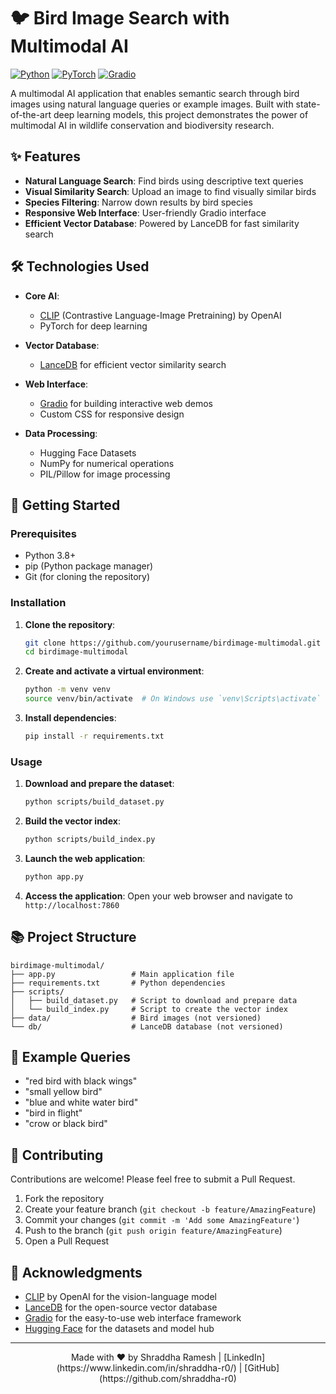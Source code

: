 # 🐦 Bird Image Search with Multimodal AI

[![Python](https://img.shields.io/badge/python-3.8%2B-blue)](https://www.python.org/)
[![PyTorch](https://img.shields.io/badge/PyTorch-2.0.0+-red)](https://pytorch.org/)
[![Gradio](https://img.shields.io/badge/Gradio-3.0+-blueviolet)](https://gradio.app/)

A multimodal AI application that enables semantic search through bird images using natural language queries or example images. Built with state-of-the-art deep learning models, this project demonstrates the power of multimodal AI in wildlife conservation and biodiversity research.


## ✨ Features

- **Natural Language Search**: Find birds using descriptive text queries
- **Visual Similarity Search**: Upload an image to find visually similar birds
- **Species Filtering**: Narrow down results by bird species
- **Responsive Web Interface**: User-friendly Gradio interface
- **Efficient Vector Database**: Powered by LanceDB for fast similarity search

## 🛠️ Technologies Used

- **Core AI**:
  - [CLIP](https://openai.com/research/clip) (Contrastive Language-Image Pretraining) by OpenAI
  - PyTorch for deep learning

- **Vector Database**:
  - [LanceDB](https://lancedb.com/) for efficient vector similarity search

- **Web Interface**:
  - [Gradio](https://gradio.app/) for building interactive web demos
  - Custom CSS for responsive design

- **Data Processing**:
  - Hugging Face Datasets
  - NumPy for numerical operations
  - PIL/Pillow for image processing

## 🚀 Getting Started

### Prerequisites

- Python 3.8+
- pip (Python package manager)
- Git (for cloning the repository)

### Installation

1. **Clone the repository**:
   ```bash
   git clone https://github.com/yourusername/birdimage-multimodal.git
   cd birdimage-multimodal
   ```

2. **Create and activate a virtual environment**:
   ```bash
   python -m venv venv
   source venv/bin/activate  # On Windows use `venv\Scripts\activate`
   ```

3. **Install dependencies**:
   ```bash
   pip install -r requirements.txt
   ```

### Usage

1. **Download and prepare the dataset**:
   ```bash
   python scripts/build_dataset.py
   ```

2. **Build the vector index**:
   ```bash
   python scripts/build_index.py
   ```

3. **Launch the web application**:
   ```bash
   python app.py
   ```

4. **Access the application**:
   Open your web browser and navigate to `http://localhost:7860`

## 📚 Project Structure

```
birdimage-multimodal/
├── app.py                 # Main application file
├── requirements.txt       # Python dependencies
├── scripts/
│   ├── build_dataset.py   # Script to download and prepare data
│   └── build_index.py     # Script to create the vector index
├── data/                  # Bird images (not versioned)
└── db/                    # LanceDB database (not versioned)
```

## 🌟 Example Queries

- "red bird with black wings"
- "small yellow bird"
- "blue and white water bird"
- "bird in flight"
- "crow or black bird"

## 🤝 Contributing

Contributions are welcome! Please feel free to submit a Pull Request.

1. Fork the repository
2. Create your feature branch (`git checkout -b feature/AmazingFeature`)
3. Commit your changes (`git commit -m 'Add some AmazingFeature'`)
4. Push to the branch (`git push origin feature/AmazingFeature`)
5. Open a Pull Request

## 🙏 Acknowledgments

- [CLIP](https://openai.com/research/clip) by OpenAI for the vision-language model
- [LanceDB](https://lancedb.com/) for the open-source vector database
- [Gradio](https://gradio.app/) for the easy-to-use web interface framework
- [Hugging Face](https://huggingface.co/) for the datasets and model hub

---

<div align="center">
  Made with ❤️ by Shraddha Ramesh | [LinkedIn](https://www.linkedin.com/in/shraddha-r0/) | [GitHub](https://github.com/shraddha-r0)
</div>